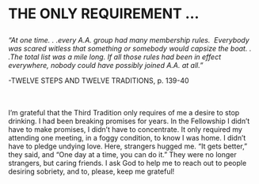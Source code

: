 # <p class='center'>THE ONLY REQUIREMENT …</p>

<em>“At one time. . .every A.A. group had many membership rules.  Everybody was scared witless that something or somebody would capsize the boat. . .The total list was a mile long. If all those rules had been in effect everywhere, nobody could have possibly joined A.A. at all.”</em>
<br/>
<p class='right'>-TWELVE STEPS AND TWELVE TRADITIONS, p. 139-40</p>

<br><br>
I’m grateful that the Third Tradition only requires of me a desire to stop drinking. I had been breaking promises for years. In the Fellowship I didn’t have to make promises, I didn’t have to concentrate. It only required my attending one meeting, in a foggy condition, to know I was home. I didn’t have to pledge undying love. Here, strangers hugged me. “It gets better,” they said, and “One day at a time, you can do it.” They were no longer strangers, but caring friends. I ask God to help me to reach out to people desiring sobriety, and to, please, keep me grateful!

